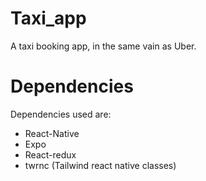 # Taxi_app

A taxi booking app, in the same vain as Uber.

# Dependencies

Dependencies used are:

- React-Native
- Expo
- React-redux
- twrnc (Tailwind react native classes)
